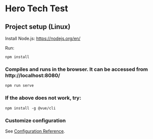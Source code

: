 # Hero Tech Test

## Project setup (Linux)
Install Node.js: https://nodejs.org/en/

Run:
```
npm install
```

### Compiles and runs in the browser. It can be accessed from http://localhost:8080/
```
npm run serve
```

### If the above does not work, try:
```
npm install -g @vue/cli
```

### Customize configuration
See [Configuration Reference](https://cli.vuejs.org/config/).
